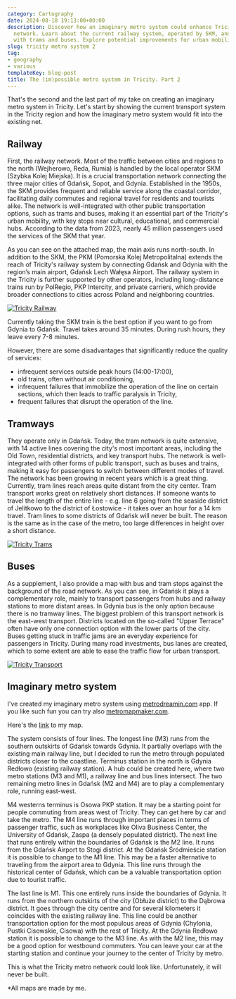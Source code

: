 ```yaml
---
category: Cartography
date: 2024-08-18 19:13:00+00:00
description: Discover how an imaginary metro system could enhance Tricity's transport
  network. Learn about the current railway system, operated by SKM, and its integration
  with trams and buses. Explore potential improvements for urban mobility.
slug: tricity metro system 2
tag:
- geography
- various
templateKey: blog-post
title: The (im)possible metro system in Tricity. Part 2
---
```


That's the second and the last part of my take on creating an imaginary metro system in Tricity. Let's start by showing the current transport system in the Tricity region and how the imaginary metro system would fit into the existing net.

## Railway 

First, the railway network. Most of the traffic between cities and regions to the north (Wejherowo, Reda, Rumia) is handled by the local operator SKM (Szybka Kolej Miejska). It is a crucial transportation network connecting the three major cities of Gdańsk, Sopot, and Gdynia. Established in the 1950s, the SKM provides frequent and reliable service along the coastal corridor, facilitating daily commutes and regional travel for residents and tourists alike. The network is well-integrated with other public transportation options, such as trams and buses, making it an essential part of the Tricity's urban mobility, with key stops near cultural, educational, and commercial hubs. According to the data from 2023, nearly 45 million passengers used the services of the SKM that year.

As you can see on the attached map, the main axis runs north-south. In addition to the SKM, the PKM (Pomorska Kolej Metropolitalna) extends the reach of Tricity's railway system by connecting Gdańsk and Gdynia with the region’s main airport, Gdańsk Lech Wałęsa Airport. The railway system in the Tricity is further supported by other operators, including long-distance trains run by PolRegio, PKP Intercity, and private carriers, which provide broader connections to cities across Poland and neighboring countries.

[![Tricity Railway](/assets/tricity_railway.png)](/assets/tricity_railway.png)

Currently taking the SKM train is the best option if you want to go from Gdynia to Gdańsk. Travel takes around 35 minutes. During rush hours, they leave every 7-8 minutes. 

However, there are some disadvantages that significantly reduce the quality of services:
- infrequent services outside peak hours (14:00-17:00),
- old trains, often without air conditioning,
- infrequent failures that immobilize the operation of the line on certain sections, which then leads to traffic paralysis in Tricity,
- frequent failures that disrupt the operation of the line.

## Tramways

They operate only in Gdańsk. Today, the tram network is quite extensive, with 14 active lines covering the city's most important areas, including the Old Town, residential districts, and key transport hubs. The network is well-integrated with other forms of public transport, such as buses and trains, making it easy for passengers to switch between different modes of travel. The network has been growing in recent years which is a great thing. Currently, tram lines reach areas quite distant from the city center. 
Tram transport works great on relatively short distances. If someone wants to travel the length of the entire line - e.g. line 6 going from the seaside district of Jelitkowo to the district of Łostowice - it takes over an hour for a 14 km travel. 
Tram lines to some districts of Gdańsk will never be built. The reason is the same as in the case of the metro, too large differences in height over a short distance.

[![Tricity Trams](/assets/tricity_trams.png)](/assets/tricity_trams.png)
## Buses

As a supplement, I also provide a map with bus and tram stops against the background of the road network. As you can see, in Gdańsk it plays a complementary role, mainly to transport passengers from hubs and railway stations to more distant areas. In Gdynia bus is the only option because there is no tramway lines. The biggest problem of this transport network is the east-west transport. Districts located on the so-called "Upper Terrace" often have only one connection option with the lower parts of the city. Buses getting stuck in traffic jams are an everyday experience for passengers in Tricity. During many road investments, bus lanes are created, which to some extent are able to ease the traffic flow for urban transport.

[![Tricity Transport](/assets/tricity_transport.png)](/assets/tricity_transport.png)
## Imaginary metro system

I've created my imaginary metro system using <a href="https://metrodreamin.com">metrodreamin.com</a> app. If you like such fun you can try also <a href="https://metromapmaker.com/">metromapmaker.com</a>.

Here's the <a href="https://metrodreamin.com/edit/djBWQkk0amd2SmY2cTlKekJSb0xOWTdvTkxBM3ww">link</a> to my map. 

The system consists of four lines. The longest line (M3) runs from the southern outskirts of Gdańsk towards Gdynia. It partially overlaps with the existing main railway line, but I decided to run the metro through populated districts closer to the coastline. Terminus station in the north is Gdynia Redłowo (existing railway station). A hub could be created here, where two metro stations (M3 and M1), a railway line and bus lines intersect. The two remaining metro lines in Gdańsk (M2 and M4) are to play a complementary role, running east-west.

M4 westerns terminus is Osowa PKP station. It may be a starting point for people commuting from areas west of Tricity. They can get here by car and take the metro. The M4 line runs through important places in terms of passenger traffic, such as workplaces like Oliva Business Center, the University of Gdańsk, Zaspa (a densely populated district). The next line that runs entirely within the boundaries of Gdańsk is the M2 line. It runs from the Gdańsk Airport to Stogi district. At the Gdańsk Śródmieście station it is possible to change to the M1 line. This may be a faster alternative to traveling from the airport area to Gdynia. This line runs through the historical center of Gdańsk, which can be a valuable transportation option due to tourist traffic.

The last line is M1. This one entirely runs inside the boundaries of Gdynia. It runs from the northern outskirts of the city (Obłuże district) to the Dąbrowa district. It goes through the city centre and for several kilometers it coincides with the existing railway line. This line could be another transportation option for the most populous areas of Gdynia (Chylonia, Pustki Cisowskie, Cisowa) with the rest of Tricity. At the Gdynia Redłowo station it is possible to change to the M3 line. As with the M2 line, this may be a good option for westbound commuters. You can leave your car at the starting station and continue your journey to the center of Tricity by metro.

This is what the Tricity metro network could look like. Unfortunately, it will never be built.

*All maps are made by me.